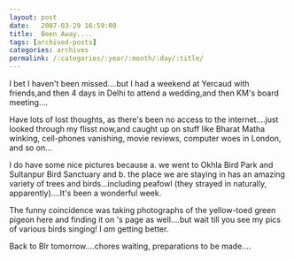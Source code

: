 ```yaml
---
layout: post
date:	2007-03-29 16:59:00
title:  Been Away....
tags: [archived-posts]
categories: archives
permalink: /:categories/:year/:month/:day/:title/
---
```

I bet I haven't been missed....but I had a weekend at Yercaud with friends,and then 4 days in Delhi to attend a wedding,and then KM's board meeting....

Have lots of lost thoughts, as there's been no access to the internet....just looked through my flisst now,and caught up on stuff like Bharat Matha winking, cell-phones vanishing, movie reviews, computer woes in London,  and so on...

I do have some nice pictures because a. we went to Okhla Bird Park and Sultanpur Bird Sanctuary and b. the place we are staying in has an amazing variety of trees and birds...including peafowl (they strayed in naturally, apparently)....It's been a wonderful week.

The funny coincidence was taking photographs of the yellow-toed green pigeon here and finding it on <lj user="sainath">'s page as well....but wait till you see my pics of various birds singing! I *am* getting better.

Back to Blr tomorrow....chores waiting, preparations to be made....
